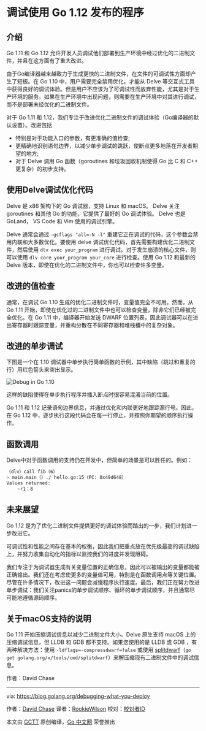 # 调试使用 Go 1.12 发布的程序

## 介绍

Go 1.11 和 Go 1.12 允许开发人员调试他们部署到生产环境中经过优化的二进制文件，并且在这方面有了重大改进。

由于Go编译器越来越致力于生成更快的二进制文件，在文件的可调试性方面却产生了短板。在 Go 1.10 中，用户需要完全禁用优化，才能从 Delve 等交互式工具中获得良好的调试体验。但是用户不应该为了可调试性而放弃性能，尤其是对于生产环境的服务。如果在生产环境中出现问题，则需要在生产环境中对其进行调试，而不是部署未经优化的二进制文件。

对于 Go 1.11 和 1.12，我们专注于改进优化二进制文件的调试体验（Go编译器的默认设置）。改进包括

- 特别是对于功能入口的参数，有更准确的值检查;
- 更精确地识别语句边界，以减少单步调试的跳跃，使断点更多地落在开发者期望的地方;
- 对于 Delve 调用 Go 函数（goroutines 和垃圾回收机制使得 Go 比 C 和 C++ 更复杂）的初步支持。

## 使用Delve调试优化代码

Delve 是 x86 架构下的 Go 调试器，支持 Linux 和 macOS。 Delve 关注 goroutines 和其他 Go 的功能，它提供了最好的 Go 调试体验。 Delve 也是 GoLand， VS Code 和 Vim 使用的调试引擎。

Delve 通常会通过 `-gcflags "all=-N -l"` 重建它正在调试的代码，这个参数会禁用内联和大多数优化。要使用 delve 调试优化代码，首先需要构建优化二进制文件，然后使用 `dlv exec your_program` 进行调试。对于发生崩溃的核心文件，则可以使用 `dlv core your_program your_core` 进行检查。使用 Go 1.12 和最新的 Delve 版本，即使在优化的二进制文件中，你也可以检查许多变量。

## 改进的值检查

通常，在调试 Go 1.10 生成的优化二进制文件时，变量值完全不可用。然而，从 Go 1.11 开始，即使在优化过的二进制文件中也可以检查变量，除非它们已经被完全优化。在 Go 1.11 中，编译器开始发送 DWARF 位置列表，因此调试器可以在进出寄存器时跟踪变量，并重构分散在不同寄存器和堆栈槽中的复杂对象。

## 改进的单步调试

下图是一个在 1.10 调试器中单步执行简单函数的示例，其中缺陷（跳过和重复的行）用红色箭头来突出显示。

![Debug in Go 1.10](https://github.com/RookieWilson/gctt-images/blob/master/Debugging-what-you-deploy-in-Go-1.12/1.png?raw=true)

这样的缺陷使得在单步执行程序并插入断点时很容易混淆当前的位置。

Go 1.11 和 1.12 记录语句边界信息，并通过优化和内联更好地跟踪源行号。因此，在 Go 1.12 中，逐步执行这段代码会在每一行停止，并按照你期望的顺序执行操作。

## 函数调用

Delve中对于函数调用的支持仍在开发中，但简单的场景是可以胜任的。例如：

```bash
（dlv）call fib（6）
> main.main（）./ hello.go:15（PC: 0x49d648）
Values returned:
    ~r1：8
```

## 未来展望

Go 1.12 是为了优化二进制文件提供更好的调试体验而踏出的一步，我们计划进一步改进它。

可调试性和性能之间存在基本的权衡，因此我们把重点放在优先级最高的调试缺陷上，并努力收集自动化的指标以监控我们的进度并发现阻碍。

我们专注于为调试器生成有关变量位置的正确信息，因此可以被输出的变量都能被正确输出。我们还在考虑使更多的变量值可用，特别是在函数调用点等关键位置。尽管在许多情况下，改进这一问题会减慢程序执行速度。最后，我们正在努力改进单步调试：我们关注panics的单步调试顺序、循环的单步调试顺序，并且通常尽可能地遵循源码顺序。

## 关于macOS支持的说明

Go 1.11 开始压缩调试信息以减少二进制文件大小。Delve 原生支持 macOS 上的压缩调试信息，但 LLDB 和 GDB 都不支持。如果您使用的是 LLDB 或 GDB ，有两种解决方法：使用 `-ldflags=-compressdwarf=false` 或使用 [splitdwarf](https://godoc.org/golang.org/x/tools/cmd/splitdwarf)（`go get golang.org/x/tools/cmd/splitdwarf`）来解压缩现有二进制文件中的调试信息。

作者：David Chase

---

via: https://blog.golang.org/debugging-what-you-deploy

作者：[David Chase](https://blog.golang.com/debugging-what-you-deploy)
译者：[RookieWilson](https://github.com/RookieWilson)
校对：[校对者ID](https://github.com/校对者ID)

本文由 [GCTT](https://github.com/studygolang/GCTT) 原创编译，[Go 中文网](https://studygolang.com/) 荣誉推出